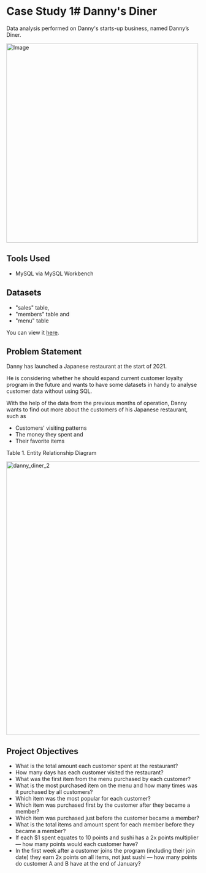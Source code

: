 # Case Study 1# Danny's Diner
Data analysis performed on Danny's starts-up business, named Danny’s Diner.

<img src="https://user-images.githubusercontent.com/84310475/187663779-8250b76f-456f-402f-b50d-70e85b52ed6e.png" alt="Image" width="500" height="520">

## Tools Used
- MySQL via MySQL Workbench

## Datasets
- "sales" table,
- "members" table and
- "menu" table

You can view it [here](https://github.com/myathsupaing/8_Week_SQL_Challenge/blob/main/Case%20Study%20%231%20Danny%20Diner/Dataset.sql).

## Problem Statement
Danny has launched a Japanese restaurant at the start of 2021.

He is considering whether he should expand current customer loyalty program in the future and
wants to have some datasets in handy to analyse customer data without using SQL.

With the help of the data from the previous months of operation, Danny wants to find out more about the customers of his Japanese restaurant, such as
- Customers' visiting patterns
- The money they spent and
- Their favorite items

Table 1. Entity Relationship Diagram

<img width="714" alt="danny_diner_2" src="https://user-images.githubusercontent.com/84310475/188398067-73a1f963-1c19-4876-a9a6-67e514129dc4.png">

## Project Objectives
- What is the total amount each customer spent at the restaurant?
- How many days has each customer visited the restaurant?
- What was the first item from the menu purchased by each customer?
- What is the most purchased item on the menu and how many times was it purchased by all customers?
- Which item was the most popular for each customer?
- Which item was purchased first by the customer after they became a member?
- Which item was purchased just before the customer became a member?
- What is the total items and amount spent for each member before they became a member?
- If each $1 spent equates to 10 points and sushi has a 2x points multiplier — how many points would each customer have?
- In the first week after a customer joins the program (including their join date) they earn 2x points on all items, not just sushi — how many points do customer A and B have at the end of January?
